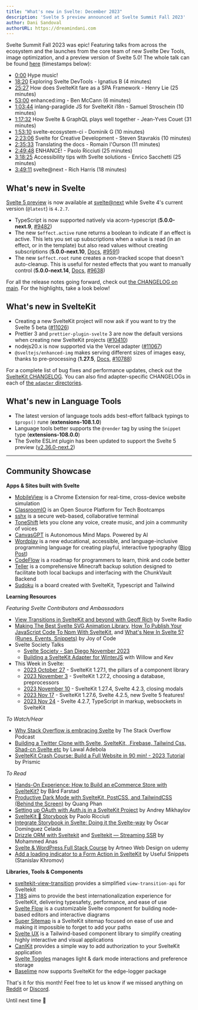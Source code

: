 ```yaml
---
title: "What's new in Svelte: December 2023"
description: 'Svelte 5 preview announced at Svelte Summit Fall 2023'
author: Dani Sandoval
authorURL: https://dreamindani.com
---
```


Svelte Summit Fall 2023 was epic! Featuring talks from across the ecosystem and the launches from the core team of new Svelte Dev Tools, image optimization, and a preview version of Svelte 5.0! The whole talk can be found [here](https://www.youtube.com/watch?v=pTgIx-ucMsY) (timestamps below):
- [0:00](https://www.youtube.com/watch?v=pTgIx-ucMsY&t=0s) Hype music!
- [18:20](https://www.youtube.com/watch?v=pTgIx-ucMsY&t=1100s) Exploring Svelte DevTools - Ignatius B (4 minutes)
- [25:27](https://www.youtube.com/watch?v=pTgIx-ucMsY&t=1527s) How does SvelteKit fare as a SPA Framework - Henry Lie (25 minutes)
- [53:00](https://www.youtube.com/watch?v=pTgIx-ucMsY&t=3180s) enhanced:img - Ben McCann (6 minutes)
- [1:03:44](https://www.youtube.com/watch?v=pTgIx-ucMsY&t=3824s) inlang-paraglide JS for SvelteKit i18n - Samuel Stroschein (10 minutes)
- [1:17:32](https://www.youtube.com/watch?v=pTgIx-ucMsY&t=4652s) How Svelte & GraphQL plays well together - Jean-Yves Couet (31 minutes)
- [1:53:10](https://www.youtube.com/watch?v=pTgIx-ucMsY&t=6790s) svelte-ecosystem-ci - Dominik G (10 minutes)
- [2:23:06](https://www.youtube.com/watch?v=pTgIx-ucMsY&t=8586s) Svelte for Creative Development - Steven Stavrakis (10 minutes)
- [2:35:33](https://www.youtube.com/watch?v=pTgIx-ucMsY&t=9333s) Translating the docs - Romain I'Ourson (11 minutes)
- [2:49:48](https://www.youtube.com/watch?v=pTgIx-ucMsY&t=10188s) ENHANCE! - Paolo Ricciuti (25 minutes)
- [3:18:25](https://www.youtube.com/watch?v=pTgIx-ucMsY&t=11905s) Accessibility tips with Svelte solutions - Enrico Sacchetti (25 minutes)
- [3:49:11](https://www.youtube.com/watch?v=pTgIx-ucMsY&t=13751s) svelte@next - Rich Harris (18 minutes)

## What's new in Svelte

[Svelte 5 preview](https://svelte-5-preview.vercel.app/docs/introduction) is now available at [svelte@next](https://www.npmjs.com/package/svelte?activeTab=versions) while Svelte 4's current version (`@latest`) is `4.2.7`.

- TypeScript is now supported natively via acorn-typescript (**5.0.0-next.9**, [#9482](https://github.com/sveltejs/svelte/pull/9482))
- The new `$effect.active` rune returns a boolean to indicate if an effect is active. This lets you set up subscriptions when a value is read (in an effect, or in the template) but also read values without creating subscriptions (**5.0.0-next.10**, [Docs](https://svelte-5-preview.vercel.app/docs/runes#effect-active), [#9591](https://github.com/sveltejs/svelte/pull/9591))
- The new `$effect.root` rune creates a non-tracked scope that doesn't auto-cleanup. This is useful for nested effects that you want to manually control (**5.0.0-next.14**, [Docs](https://svelte-5-preview.vercel.app/docs/runes#effect-root), [#9638](https://github.com/sveltejs/svelte/pull/9638))

For all the release notes going forward, check out [the CHANGELOG on main](https://github.com/sveltejs/svelte/blob/main/packages/svelte/CHANGELOG.md). For the highlights, take a look below!


## What's new in SvelteKit

- Creating a new SvelteKit project will now ask if you want to try the Svelte 5 beta ([#11026](https://github.com/sveltejs/kit/pull/11026))
- Prettier 3 and `prettier-plugin-svelte` 3 are now the default versions when creating new SvelteKit projects ([#10410](https://github.com/sveltejs/kit/pull/10410))
- nodejs20.x is now supported via the Vercel adapter ([#11067](https://github.com/sveltejs/kit/pull/11067))
- `@sveltejs/enhanced-img` makes serving different sizes of images easy, thanks to pre-processing (**1.27.5**, [Docs](https://kit.svelte.dev/docs/images#sveltejs-enhanced-img), [#10788](https://github.com/sveltejs/kit/pull/10788))

For a complete list of bug fixes and performance updates, check out the [SvelteKit CHANGELOG](https://github.com/sveltejs/kit/blob/master/packages/kit/CHANGELOG.md). You can also find adapter-specific CHANGELOGs in each of [the `adapter` directories](https://github.com/sveltejs/kit/tree/master/packages).


## What's new in Language Tools

- The latest version of language tools adds best-effort fallback typings to `$props()` rune (**extensions-108.1.0**)
- Language tools better supports the `@render` tag by using the `Snippet` type (**extensions-108.0.0**)
- The Svelte ESLint plugin has been updated to support the Svelte 5 preview ([v2.36.0-next.2](https://github.com/sveltejs/eslint-plugin-svelte/releases/tag/v2.36.0-next.2))


---

## Community Showcase

**Apps & Sites built with Svelte**

- [MobileView](https://mobileview.io/) is a Chrome Extension for real-time, cross-device website simulation
- [ClassroomIO](https://www.classroomio.com/) is an Open Source Platform for Tech Bootcamps
- [sshx](https://github.com/ekzhang/sshx) is a secure web-based, collaborative terminal
- [ToneShift](https://www.toneshift.cc/) lets you clone any voice, create music, and join a community of voices
- [CanvasGPT](https://www.canvasgpt.com/) is Autonomous Mind Maps. Powered by AI
- [Wordplay](https://wordplay.dev/) is a new educational, accessible, and language-inclusive programming language for creating playful, interactive typography ([Blog Post](https://medium.com/bits-and-behavior/wordplay-accessible-language-inclusive-interactive-typography-e4b9027eaf10))
- [CodeFlow](https://github.com/SikandarJODD/CodeFlow) is a roadmap for programmers to learn, think and code better
- [Teller](https://github.com/Valink-Solutions/teller) is a comprehensive Minecraft backup solution designed to facilitate both local backups and interfacing with the ChunkVault Backend
- [Sudoku](https://github.com/betofigueiredo/sudoku) is a board created with SvelteKit, Typescript and Tailwind

**Learning Resources**

_Featuring Svelte Contributors and Ambassadors_
- [View Transitions in SvelteKit and beyond with Geoff Rich](https://www.svelteradio.com/episodes/view-transitions-in-sveltekit-and-beyond-with-geoff-rich) by Svelte Radio
- [Making The Best Svelte SVG Animation Library](https://www.youtube.com/watch?v=_jWnyJRKOvU), [How To Publish Your JavaScript Code To Npm With SvelteKit](https://www.youtube.com/watch?v=Xvq8rCl1lIM), and [What's New In Svelte 5? (Runes, Events, Snippets)](https://www.youtube.com/watch?v=gGwnF-lxS_Q) by Joy of Code
- Svelte Society Talks
  - [Svelte Society - San Diego November 2023](https://www.youtube.com/watch?v=Gh4ESdKP3yQ)
  - [Building a SvelteKit Adapter for WinterJS](https://www.youtube.com/watch?v=8HaAagG6V-Q) with Willow and Kev
- This Week in Svelte:
  - [2023 October 27](https://www.youtube.com/watch?v=jCNl6dtFDn4) - SvelteKit 1.27.1, the pillars of a component library
  - [2023 November 3](https://www.youtube.com/watch?v=-cyO9xzBXtk) - SvelteKit 1.27.2, choosing a database, preprocessors
  - [2023 November 10](https://www.youtube.com/watch?v=1ZWqySQNrtQ) - SvelteKit 1.27.4, Svelte 4.2.3, closing modals
  - [2023 Nov 17](https://www.youtube.com/watch?v=9lK6VvBEtL0) - SvelteKit 1.27.6, Svelte 4.2.5, new Svelte 5 features!
  - [2023 Nov 24](https://www.youtube.com/watch?v=vofaP86-HKU) - Svelte 4.2.7, TypeScript in markup, websockets in SvelteKit

_To Watch/Hear_

- [Why Stack Overflow is embracing Svelte](https://stackoverflow.blog/2023/10/31/why-stack-overflow-is-embracing-svelte/) by The Stack Overflow Podcast
- [Building a Twitter Clone with Svelte, SvelteKit, ,Firebase, Tailwind Css, Shad-cn Svelte etc](https://www.youtube.com/watch?v=MoHtXyRI7CQ) by Lawal Adebola
- [SvelteKit Crash Course: Build a Full Website in 90 min! - 2023 Tutorial](https://www.youtube.com/watch?v=QKxJW6VVp6w) by Prismic

_To Read_

- [Hands-On Experience: How to Build an eCommerce Store with SvelteKit?](https://crystallize.com/blog/building-ecommerce-with-sveltekit) by Bård Farstad
- [Productive Dark Mode with SvelteKit, PostCSS, and TailwindCSS (Behind the Screen)](https://www.sveltevietnam.dev/en/blog/20231110-behind-the-screen-dark-mode-with-sveltekit-tailwindcss-and-postcss) by Quang Phan
- [Setting up OAuth with Auth.js in a SvelteKit Project](https://mainmatter.com/blog/2023/11/23/setting-up-oauth-with-auth-js-and-sveltekit/) by Andrey Mikhaylov
- [SvelteKit 🤝 Storybook](https://mainmatter.com/blog/2023/11/28/sveltekit-storybook/) by Paolo Ricciuti
- [Integrate Storybook in Svelte: Doing it the Svelte-way](https://mainmatter.com/blog/2023/09/18/integrate-storybook-in-svelte-doing-it-the-svelte-way/) by Óscar Domínguez Celada
- [Drizzle ORM with Sveltekit](https://medium.com/@anasmohammed361/drizzle-orm-with-sveltekit-8aecbc8cc39d) and [Sveltekit — Streaming SSR](https://medium.com/@anasmohammed361/sveltekit-streaming-ssr-40ce666daffa) by Mohammed Anas
- [Svelte & WordPress Full Stack Course](https://www.udemy.com/course/svelte-wordpress-full-stack/) by Artneo Web Design on udemy
- [Add a loading indicator to a Form Action in SvelteKit](https://snippets.khromov.se/add-a-loading-indicator-to-a-form-action-in-sveltekit/) by Useful Snippets (Stanislav Khromov)

**Libraries, Tools & Components**

- [sveltekit-view-transition](https://github.com/paoloricciuti/sveltekit-view-transition) provides a simplified `view-transition-api` for Sveltekit
- [T18S](https://t18s.sigrist.dev/) aims to provide the best internationalization experience for SvelteKit, delivering typesafety, performance, and ease of use
- [Svelte Flow](https://svelteflow.dev/) is a customizable Svelte component for building node-based editors and interactive diagrams
- [Super Sitemap](https://github.com/jasongitmail/super-sitemap) is a SvelteKit sitemap focused on ease of use and making it impossible to forget to add your paths
- [Svelte UX](https://svelte-ux.techniq.dev/) is a Tailwind-based component library to simplify creating highly interactive and visual applications
- [CanIKit](https://github.com/tombroomfield/CanIKit) provides a simple way to add authorization to your SvelteKit application
- [Svelte Toggles](https://github.com/Team-GOATS/svelte-toggles-npm-package) manages light & dark mode interactions and preference storage
- [Baselime](https://baselime.io/docs/sending-data/cloudflare/pages/sveltekit/) now supports SvelteKit for the edge-logger package

That's it for this month! Feel free to let us know if we missed anything on [Reddit](https://www.reddit.com/r/sveltejs/) or [Discord](https://discord.gg/svelte).

Until next time 👋
